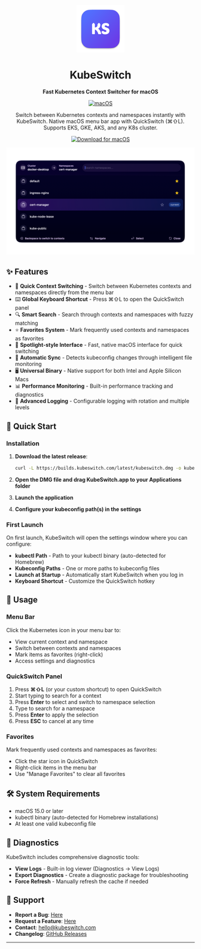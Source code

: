 <div align="center">
  <img src="logo.png" alt="KubeSwitch Logo" width="128" height="128" />
  
  # KubeSwitch
  
  **Fast Kubernetes Context Switcher for macOS**
  
  [![macOS](https://img.shields.io/badge/macOS-15.0%2B-blue)](https://www.apple.com/macos/)
  
  Switch between Kubernetes contexts and namespaces instantly with KubeSwitch. Native macOS menu bar app with QuickSwitch (⌘⇧L). Supports EKS, GKE, AKS, and any K8s cluster.
  
  <a href="https://builds.kubeswitch.com/latest/kubeswitch.dmg">
    <img src="https://img.shields.io/badge/Download%20for%20macOS-0ea5e9?style=for-the-badge&logo=apple&logoColor=white" alt="Download for macOS" />
  </a>
  
  
  <p align="center">
    <img src="quickswitch.png" alt="QuickSwitch Panel" width="1000" />
  </p>
</div>

## ✨ Features

- 🔄 **Quick Context Switching** - Switch between Kubernetes contexts and namespaces directly from the menu bar
- ⌨️ **Global Keyboard Shortcut** - Press ⌘⇧L to open the QuickSwitch panel
- 🔍 **Smart Search** - Search through contexts and namespaces with fuzzy matching
- ⭐ **Favorites System** - Mark frequently used contexts and namespaces as favorites
- 📱 **Spotlight-style Interface** - Fast, native macOS interface for quick switching
- 🔄 **Automatic Sync** - Detects kubeconfig changes through intelligent file monitoring
- 🖥️ **Universal Binary** - Native support for both Intel and Apple Silicon Macs
- 📊 **Performance Monitoring** - Built-in performance tracking and diagnostics
- 📝 **Advanced Logging** - Configurable logging with rotation and multiple levels

## 🚀 Quick Start

### Installation

1. **Download the latest release**:
   ```bash
   curl -L https://builds.kubeswitch.com/latest/kubeswitch.dmg -o kubeswitch.dmg
   ```

2. **Open the DMG file and drag KubeSwitch.app to your Applications folder**

3. **Launch the application**

4. **Configure your kubeconfig path(s) in the settings**

### First Launch

On first launch, KubeSwitch will open the settings window where you can configure:

- **kubectl Path** - Path to your kubectl binary (auto-detected for Homebrew)
- **Kubeconfig Paths** - One or more paths to kubeconfig files
- **Launch at Startup** - Automatically start KubeSwitch when you log in
- **Keyboard Shortcut** - Customize the QuickSwitch hotkey

## 🎯 Usage

### Menu Bar

Click the Kubernetes icon in your menu bar to:

- View current context and namespace
- Switch between contexts and namespaces
- Mark items as favorites (right-click)
- Access settings and diagnostics

### QuickSwitch Panel

1. Press **⌘⇧L** (or your custom shortcut) to open QuickSwitch
2. Start typing to search for a context
3. Press **Enter** to select and switch to namespace selection
4. Type to search for a namespace
5. Press **Enter** to apply the selection
6. Press **ESC** to cancel at any time

### Favorites

Mark frequently used contexts and namespaces as favorites:

- Click the star icon in QuickSwitch
- Right-click items in the menu bar
- Use "Manage Favorites" to clear all favorites

## 🛠️ System Requirements

- macOS 15.0 or later
- kubectl binary (auto-detected for Homebrew installations)
- At least one valid kubeconfig file

## 🔧 Diagnostics

KubeSwitch includes comprehensive diagnostic tools:

- **View Logs** - Built-in log viewer (Diagnostics → View Logs)
- **Export Diagnostics** - Create a diagnostic package for troubleshooting
- **Force Refresh** - Manually refresh the cache if needed

## 📝 Support

- **Report a Bug**: [Here](https://github.com/KubeSwitch/kubeswitch-public/issues/new?template=%F0%9F%90%9B-bug-report.md)
- **Request a Feature**: [Here](https://github.com/KubeSwitch/kubeswitch-public/issues/new?template=%F0%9F%9A%80-feature-request.md)
- **Contact**: hello@kubeswitch.com
- **Changelog**: [GitHub Releases](https://github.com/KubeSwitch/kubeswitch-public/releases)

---
